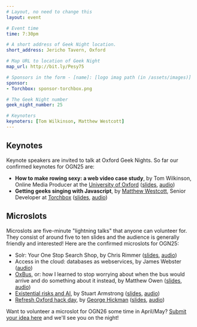 ```yaml
---
# Layout, no need to change this
layout: event

# Event time
time: 7:30pm

# A short address of Geek Night location. 
short_address: Jericho Tavern, Oxford

# Map URL to location of Geek Night
map_url: http://bit.ly/Pesy75

# Sponsors in the form - [name]: [logo imag path (in /assets/images)]
sponsor: 
- Torchbox: sponsor-torchbox.png

# The Geek Night number
geek_night_number: 25

# Keynoters
keynoters: [Tom Wilkinson, Matthew Westcott]
---
```

<h2>Keynotes</h2>

<p>Keynote speakers are invited to talk at Oxford Geek Nights. So far our confirmed keynotes for OGN25 are:</p>

<ul>
<li><strong>How to make rowing sexy: a web video case study</strong>, by Tom Wilkinson, Online Media Producer at the <a href="http://www.ox.ac.uk" >University of Oxford</a> (<a href="talks/keynote-TomWilkinson.pptx">slides</a>, <a href="http://media.ogn.s3.amazonaws.com/25-keynote-TomWilkinson.mp3">audio</a>)</li>
<li><strong>Getting geeks singing with Javascript</strong>, by <a href="http://matt.west.co.tt/" >Matthew Westcott</a>, Senior Developer at <a href="http://torchbox.com/" >Torchbox</a> (<a href="talks/keynote-MatthewWestcott.pdf">slides</a>, <a href="http://media.ogn.s3.amazonaws.com/25-keynote-MatthewWestcott.mp3">audio</a>)</li>
</ul>

<h2>Microslots</h2>

<p>Microslots are five-minute "lightning talks" that anyone can volunteer for. They consist of around five to ten slides and the audience is generally friendly and interested! Here are the confirmed microslots for OGN25:</p>

<ul>
<li>Solr: Your One Stop Search Shop, by Chris Rimmer (<a href="talks/microslot-ChrisRimmer.pdf">slides</a>, <a href="http://media.ogn.s3.amazonaws.com/25-microslot-ChrisRimmer.mp3">audio</a>)</li>
<li>Access in the cloud: databases as webservices, by James Webster (<a href="http://media.ogn.s3.amazonaws.com/25-microslot-JamesWebster.mp3">audio</a>)</li>
<li><a href="http://www.oxbus.co.uk/" >OxBus</a>, or: how I learned to stop worrying about when the bus would arrive and do something about it instead, by Matthew Owen (<a href="talks/microslot-MatthewOwen.odp">slides</a>, <a href="http://media.ogn.s3.amazonaws.com/25-microslot-MatthewOwen.mp3">audio</a>)</li>
<li><a href="http://www.existential-risk.org/">Existential risks and AI</a>, by Stuart Armstrong (<a href="talks/microslot-StuartArmstrong.odp">slides</a>, <a href="http://media.ogn.s3.amazonaws.com/25-microslot-StuartArmstrong.mp3">audio</a>)</li>
<li><a href="http://refreshoxford.co.uk/">Refresh Oxford hack day</a>, by <a href="http://ghickman.co.uk" >George Hickman</a> (<a href="talks/microslot-GeorgeHickman.key">slides</a>, <a href="http://media.ogn.s3.amazonaws.com/25-microslot-GeorgeHickman.mp3">audio</a>)</li>
</ul>

<p>Want to volunteer a microslot for OGN26 some time in April/May? <a href="http://bit.ly/ogn-microslot" >Submit your idea here</a> and we'll see you on the night!</p>


